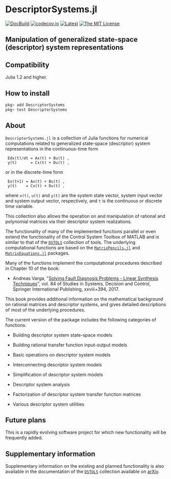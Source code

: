 # DescriptorSystems.jl
<!-- [![DOI](https://zenodo.org/badge/DOI/10.5281/zenodo.3894504.svg)](https://doi.org/10.5281/zenodo.3894503) -->
[![DocBuild](https://github.com/andreasvarga/DescriptorSystems.jl/workflows/CI/badge.svg)](https://github.com/andreasvarga/DescriptorSystems.jl/actions)
[![codecov.io](https://codecov.io/gh/andreasvarga/DescriptorSystems.jl/coverage.svg?branch=main)](https://codecov.io/gh/andreasvarga/DescriptorSystems.jl?branch=main)
[![Latest](https://img.shields.io/badge/docs-latest-blue.svg)](https://andreasvarga.github.io/DescriptorSystems.jl/dev/)
[![The MIT License](https://img.shields.io/badge/license-MIT-brightgreen.svg?style=flat-square)](https://github.com/andreasvarga/DescriptorSystems.jl/blob/main/LICENSE.md)

## Manipulation of generalized state-space (descriptor) system representations

## Compatibility

Julia 1.2 and higher.

## How to install

````JULIA
pkg> add DescriptorSystems
pkg> test DescriptorSystems
````

## About

`DescriptorSystems.jl` is a collection of Julia functions for numerical computations related to generalized state-space (descriptor) system representations in the continuous-time form

     Edx(t)/dt = Ax(t) + Bu(t) ,
     y(t)      = Cx(t) + Du(t) ,

or in the discrete-time form

     Ex(t+1) = Ax(t) + Bu(t) ,
     y(t)    = Cx(t) + Du(t) ,

where `x(t)`, `u(t)` and `y(t)` are the system state vector, system input vector and system output vector, respectively, and `t` is the continuous or discrete time variable.  

This collection also allows the operation on and manipulation of rational and polynomial matrices via their
descriptor system realizations.

The functionality of many of the implemented functions parallel or even extend the functionality of the
Control System Toolbox of MATLAB and is similar to that of the [`DSTOLS`](https://bitbucket.org/DSVarga/dstools/src/master/) collection of tools. The underlying computational functions are based on the
[`MatrixPencils.jl`](https://github.com/andreasvarga/MatrixPencils.jl) and
[`MatrixEquations.jl`](https://github.com/andreasvarga/MatrixEquations.jl) packages.

Many of the functions implement the computational procedures described in Chapter 10 of the book:

* Andreas Varga, "[Solving Fault Diagnosis Problems - Linear Synthesis Techniques](http://www.springer.com/us/book/9783319515588)", vol. 84 of Studies in Systems, Decision and Control, Springer International Publishing, xxviii+394, 2017.

This book provides additional information on the mathematical background on rational matrices and descriptor systems, and gives detailed descriptions of most of the underlying procedures.

The current version of the package includes the following categories of functions:

* Building descriptor system state-space models

* Building rational transfer function input-output models

* Basic operations on descriptor system models

* Interconnecting descriptor system models

* Simplification of descriptor system models

* Descriptor system analysis

* Factorization of descriptor system transfer function matrices

* Various descriptor system utilities

## Future plans

This is a rapidly evolving software project for which new functionality will be frequently added.

## Supplementary information

Supplementary information on the existing and planned functionality is also available in the documentation of the [`DSTOLS`](https://bitbucket.org/DSVarga/dstools/src/master/) collection available on [arXiv](https://arxiv.org/abs/1707.07140).
